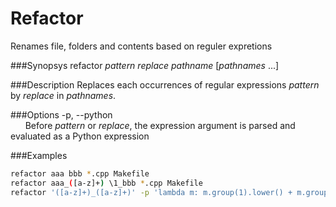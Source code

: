 Refactor
========

Renames file, folders and contents based on reguler expretions

###Synopsys
  refactor *pattern* *replace* *pathname* [*pathnames* ...]


###Description
Replaces each occurrences of regular expressions *pattern* by *replace* in *pathnames*.


###Options
-p, --python  
&nbsp;&nbsp;&nbsp;&nbsp;&nbsp;&nbsp;Before *pattern* or *replace*, the expression argument is parsed and evaluated as a Python expression


###Examples
```bash
refactor aaa bbb *.cpp Makefile
refactor aaa_([a-z]+) \1_bbb *.cpp Makefile
refactor '([a-z]+)_([a-z]+)' -p 'lambda m: m.group(1).lower() + m.group(2).capitalize(),' *.h
```

